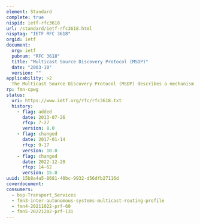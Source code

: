 ```yaml
---
element: Standard
complete: true
nispid: ietf-rfc3618
url: /standard/ietf-rfc3618.html
nisptag: "IETF RFC 3618"
orgid: ietf
document:
  org: ietf
  pubnum: "RFC 3618"
  title: "Multicast Source Discovery Protocol (MSDP)"
  date: "2003-10"
  version: ""
applicability: >2
  The Multicast Source Discovery Protocol (MSDP) describes a mechanism to connect multiple IP Version 4 Protocol Independent Multicast Sparse-Mode (PIM-SM) domains together. Each PIM-SM domain uses its own independent Rendezvous Point (RP) and does not have to depend on RPs in other domains.
rp: fmn-cpwg
status:
  uri: https://www.ietf.org/rfc/rfc3618.txt
  history: 
    - flag: added
      date: 2013-07-26
      rfcp: 7-27
      version: 8.0
    - flag: changed
      date: 2017-01-14
      rfcp: 9-17
      version: 10.0
    - flag: changed
      date: 2022-12-20
      rfcp: 14-62
      version: 15.0
uuid: 15b8a4a5-8681-40bc-9932-d56dfb27116d
coverdocument:
consumers:
  - bsp-Transport_Services
  - fmn3-inter-autonomous-systems-multicast-routing-profile
  - fmn4-20211022-prf-60
  - fmn5-20221202-prf-131
---
```

